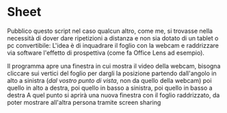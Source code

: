 # Sheet

Pubblico questo script nel caso qualcun altro, come me, si trovasse nella necessità di dover dare ripetizioni a distanza e non sia dotato di un tablet o pc convertibile:
L'idea è di inquadrare il foglio con la webcam e raddrizzare via software l'effetto di prospettiva (come fa Office Lens ad esempio).

Il programma apre una finestra in cui mostra il video della webcam, bisogna cliccare sui vertici del foglio per dargli la posizione 
partendo dall'angolo in alto a sinistra (_dal vostro punto di vista_, non da quello della webcam) poi quello in alto a destra, poi quello in basso a sinistra, poi quello in basso a destra
A quel punto si aprirà una nuova finestra con il foglio raddrizzato, da poter mostrare all'altra persona tramite screen sharing
